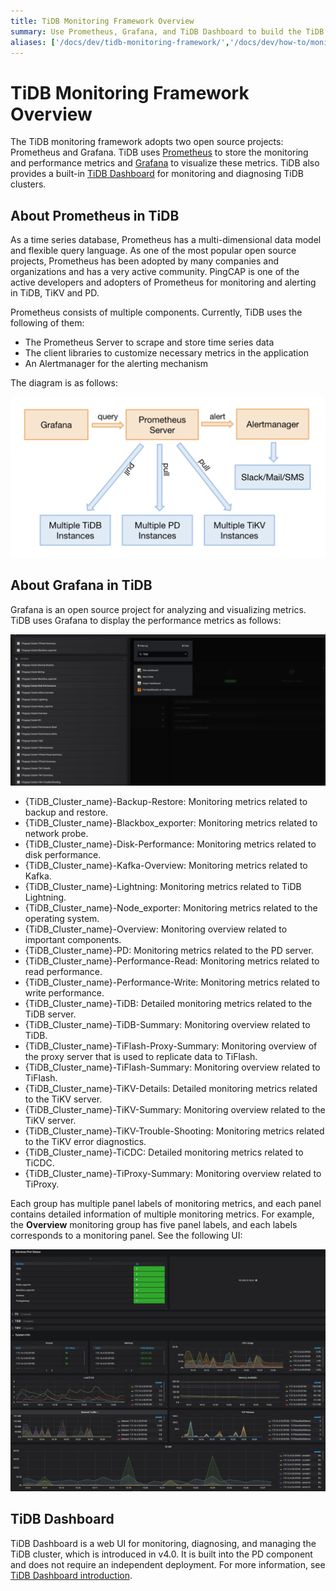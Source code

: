 ```yaml
---
title: TiDB Monitoring Framework Overview
summary: Use Prometheus, Grafana, and TiDB Dashboard to build the TiDB monitoring framework.
aliases: ['/docs/dev/tidb-monitoring-framework/','/docs/dev/how-to/monitor/overview/']
---
```


# TiDB Monitoring Framework Overview

The TiDB monitoring framework adopts two open source projects: Prometheus and Grafana. TiDB uses [Prometheus](https://prometheus.io) to store the monitoring and performance metrics and [Grafana](https://grafana.com/grafana) to visualize these metrics. TiDB also provides a built-in [TiDB Dashboard](/dashboard/dashboard-intro.md) for monitoring and diagnosing TiDB clusters.

## About Prometheus in TiDB

As a time series database, Prometheus has a multi-dimensional data model and flexible query language. As one of the most popular open source projects, Prometheus has been adopted by many companies and organizations and has a very active community. PingCAP is one of the active developers and adopters of Prometheus for monitoring and alerting in TiDB, TiKV and PD.

Prometheus consists of multiple components. Currently, TiDB uses the following of them:

- The Prometheus Server to scrape and store time series data
- The client libraries to customize necessary metrics in the application
- An Alertmanager for the alerting mechanism

The diagram is as follows:

![diagram](/media/prometheus-in-tidb.png)

## About Grafana in TiDB

Grafana is an open source project for analyzing and visualizing metrics. TiDB uses Grafana to display the performance metrics as follows:

![Grafana monitored_groups](/media/grafana-monitored-groups.png)

- {TiDB_Cluster_name}-Backup-Restore: Monitoring metrics related to backup and restore.
- {TiDB_Cluster_name}-Blackbox_exporter: Monitoring metrics related to network probe.
- {TiDB_Cluster_name}-Disk-Performance: Monitoring metrics related to disk performance.
- {TiDB_Cluster_name}-Kafka-Overview: Monitoring metrics related to Kafka.
- {TiDB_Cluster_name}-Lightning: Monitoring metrics related to TiDB Lightning.
- {TiDB_Cluster_name}-Node_exporter: Monitoring metrics related to the operating system.
- {TiDB_Cluster_name}-Overview: Monitoring overview related to important components.
- {TiDB_Cluster_name}-PD: Monitoring metrics related to the PD server.
- {TiDB_Cluster_name}-Performance-Read: Monitoring metrics related to read performance.
- {TiDB_Cluster_name}-Performance-Write: Monitoring metrics related to write performance.
- {TiDB_Cluster_name}-TiDB: Detailed monitoring metrics related to the TiDB server.
- {TiDB_Cluster_name}-TiDB-Summary: Monitoring overview related to TiDB.
- {TiDB_Cluster_name}-TiFlash-Proxy-Summary: Monitoring overview of the proxy server that is used to replicate data to TiFlash.
- {TiDB_Cluster_name}-TiFlash-Summary: Monitoring overview related to TiFlash.
- {TiDB_Cluster_name}-TiKV-Details: Detailed monitoring metrics related to the TiKV server.
- {TiDB_Cluster_name}-TiKV-Summary: Monitoring overview related to the TiKV server.
- {TiDB_Cluster_name}-TiKV-Trouble-Shooting: Monitoring metrics related to the TiKV error diagnostics.
- {TiDB_Cluster_name}-TiCDC: Detailed monitoring metrics related to TiCDC.
- {TiDB_Cluster_name}-TiProxy-Summary: Monitoring overview related to TiProxy.

Each group has multiple panel labels of monitoring metrics, and each panel contains detailed information of multiple monitoring metrics. For example, the **Overview** monitoring group has five panel labels, and each labels corresponds to a monitoring panel. See the following UI:

![Grafana Overview](/media/grafana-monitor-overview.png)

## TiDB Dashboard

TiDB Dashboard is a web UI for monitoring, diagnosing, and managing the TiDB cluster, which is introduced in v4.0. It is built into the PD component and does not require an independent deployment. For more information, see [TiDB Dashboard introduction](/dashboard/dashboard-intro.md).
